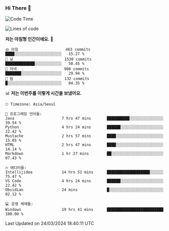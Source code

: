 ### Hi There 👋


<!---
- 👋 Hi, I’m @muyaaho
- 👀 I’m interested in ...
- 🌱 I’m currently learning ...
- 💞️ I’m looking to collaborate on ...
- 📫 How to reach me ...
--->
<!--- plz
muyaaho/muyaaho is a ✨ special ✨ repository because its `README.md` (this file) appears on your GitHub profile.
You can click the Preview link to take a look at your changes.
<a href="https://hits.seeyoufarm.com"><img src="https://hits.seeyoufarm.com/api/count/incr/badge.svg?url=https%3A%2F%2Fgithub.com%2Fejaman&count_bg=%23000000&title_bg=%23000000&icon=github.svg&icon_color=%23FFFFFF&title=Github&edge_flat=true"/></a>
   --->
   
<!--START_SECTION:waka-->
![Code Time](http://img.shields.io/badge/Code%20Time-452%20hrs%2050%20mins-blue)

![Lines of code](https://img.shields.io/badge/%EC%A0%80%EB%8A%94%20%EC%97%AC%ED%83%9C%EA%B9%8C%EC%A7%80%20-722.2%20thousand%20%EC%A4%84%EC%9D%98%20%EC%BD%94%EB%93%9C%EB%A5%BC%20%EC%9E%91%EC%84%B1%ED%96%88%EC%96%B4%EC%9A%94.-blue)

**저는 아침형 인간이에요. 🐤** 

```text
🌞 아침                     463 commits         ████░░░░░░░░░░░░░░░░░░░░░   15.27 % 
🌆 낮　                     1530 commits        █████████████░░░░░░░░░░░░   50.45 % 
🌃 저녁                     908 commits         ███████░░░░░░░░░░░░░░░░░░   29.94 % 
🌙 밤　                     132 commits         █░░░░░░░░░░░░░░░░░░░░░░░░   04.35 % 
```


📊 **저는 이번주를 이렇게 시간을 보냈어요.** 

```text
🕑︎ Timezone: Asia/Seoul

💬 프로그래밍 언어들: 
Java                     7 hrs 47 mins       ██████████░░░░░░░░░░░░░░░   39.54 % 
Python                   4 hrs 24 mins       ██████░░░░░░░░░░░░░░░░░░░   22.42 % 
Mustache                 2 hrs 57 mins       ████░░░░░░░░░░░░░░░░░░░░░   15.05 % 
HTML                     2 hrs 47 mins       ████░░░░░░░░░░░░░░░░░░░░░   14.14 % 
Markdown                 1 hr 27 mins        ██░░░░░░░░░░░░░░░░░░░░░░░   07.43 % 

🔥 에디터들: 
Intellijidea             14 hrs 51 mins      ███████████████████░░░░░░   75.47 % 
VS Code                  4 hrs 24 mins       ██████░░░░░░░░░░░░░░░░░░░   22.42 % 
Obsidian                 24 mins             █░░░░░░░░░░░░░░░░░░░░░░░░   02.12 % 

💻 운영 체제들: 
Windows                  19 hrs 41 mins      █████████████████████████   100.00 % 
```


 Last Updated on 24/03/2024 18:40:11 UTC
<!--END_SECTION:waka-->

